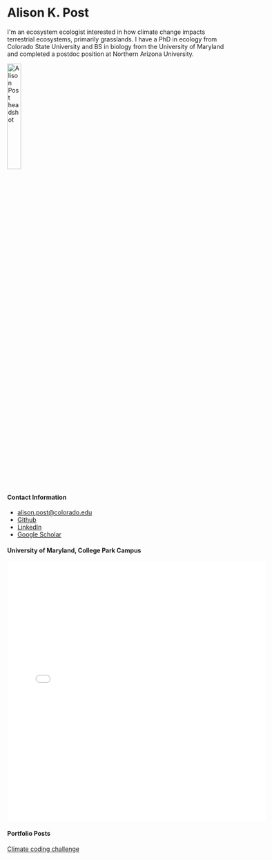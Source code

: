 # Alison K. Post
I'm an ecosystem ecologist interested in how climate change impacts terrestrial ecosystems, primarily grasslands. I have a PhD in ecology from Colorado State University and BS in biology from the University of Maryland and completed a postdoc position at Northern Arizona University. 

<img 
  src="https://earthlab.colorado.edu/sites/default/files/styles/square_med/public/media/image/APost_Headshot2.jpg?itok=uhFsWBfr" 
  alt="Alison Post headshot" 
  width="25%">

#### Contact Information
* alison.post@colorado.edu
* [Github](https://github.com/akpost21)
* [LinkedIn](https://www.linkedin.com/in/alison-post-a0b1518a/)
* [Google Scholar](https://scholar.google.com/citations?user=-6UNrNYAAAAJ&hl=en)

#### University of Maryland, College Park Campus

<embed type="text/html" src="images/umd.html" width="600" height="600">

#### Portfolio Posts

[Climate coding challenge](/posts/climate_portfolio_post.html)
